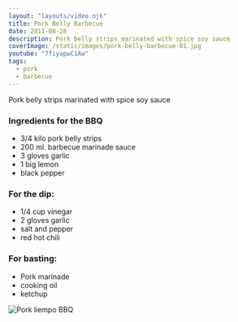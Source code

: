 ```yaml
---
layout: "layouts/video.njk"
title: Pork Belly Barbecue
date: 2011-08-28
description: Pork belly strips marinated with spice soy sauce
coverImage: /static/images/pork-belly-barbecue-01.jpg
youtube: "7fiyapwC1Aw"
tags:
  - pork
  - barbecue
---
```


Pork belly strips marinated with spice soy sauce

### Ingredients for the BBQ
* 3/4 kilo pork belly strips
* 200 ml. barbecue marinade sauce
* 3 gloves garlic
* 1 big lemon
* black pepper

### For the dip:
* 1/4 cup vinegar
* 2 gloves garlic
* salt and pepper
* red hot chili

### For basting:
* Pork marinade
* cooking oil
* ketchup

![Pork liempo BBQ](/static/images/pork-belly-barbecue-01.jpg?nf_resize=fit&w=960)

